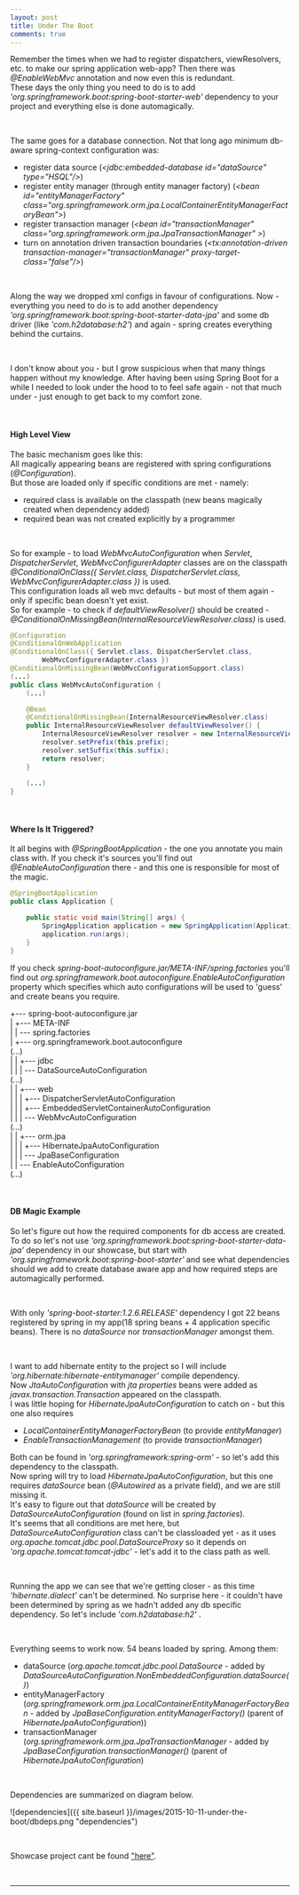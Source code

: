 ```yaml
---
layout: post
title: Under The Boot
comments: true
---
```


Remember the times when we had to register dispatchers, viewResolvers, etc. to make our spring application web-app? Then there was _@EnableWebMvc_ annotation and now even this is redundant.  
These days the only thing you need to do is to add _'org.springframework.boot:spring-boot-starter-web'_ dependency to your project and everything else is done automagically.

&nbsp;

The same goes for a database connection. Not that long ago minimum db-aware spring-context configuration was:

+ register data source (_&lt;jdbc:embedded-database id="dataSource" type="HSQL"/&gt;_)
+ register entity manager (through entity manager factory) (_&lt;bean id="entityManagerFactory" class="org.springframework.orm.jpa.LocalContainerEntityManagerFactoryBean"&gt;_)
+ register transaction manager (_&lt;bean id="transactionManager" class="org.springframework.orm.jpa.JpaTransactionManager" &gt;_)
+ turn on annotation driven transaction boundaries (_&lt;tx:annotation-driven transaction-manager="transactionManager" proxy-target-class="false"/&gt;_)

&nbsp;

Along the way we dropped xml configs in favour of configurations. Now - everything you need to do is to add another dependency _'org.springframework.boot:spring-boot-starter-data-jpa'_ and some db driver (like _'com.h2database:h2'_) and again - spring creates everything behind the curtains.

&nbsp;

I don't know about you - but I grow suspicious when that many things happen without my knowledge. After having been using Spring Boot for a while I needed to look under the hood to to feel safe again - not that much under - just enough to get back to my comfort zone. 

&nbsp;

#### High Level View

The basic mechanism goes like this:  
All magically appearing beans are registered with spring configurations (_@Configuration_).  
But those are loaded only if specific conditions are met - namely:

+ required class is available on the classpath (new beans magically created when dependency added)
+ required bean was not created explicitly by a programmer

&nbsp;

So for example - to load _WebMvcAutoConfiguration_ when _Servlet_, _DispatcherServlet_, _WebMvcConfigurerAdapter_ classes are on the classpath _@ConditionalOnClass({ Servlet.class, DispatcherServlet.class, WebMvcConfigurerAdapter.class })_ is used.  
This configuration loads all web mvc defaults - but most of them again - only if specific bean doesn't yet exist.  
So for example - to check if _defaultViewResolver()_ should be created - _@ConditionalOnMissingBean(InternalResourceViewResolver.class)_ is used.


```java
@Configuration
@ConditionalOnWebApplication
@ConditionalOnClass({ Servlet.class, DispatcherServlet.class,
		WebMvcConfigurerAdapter.class })
@ConditionalOnMissingBean(WebMvcConfigurationSupport.class)
(...)
public class WebMvcAutoConfiguration {
	(...)

	@Bean
	@ConditionalOnMissingBean(InternalResourceViewResolver.class)
	public InternalResourceViewResolver defaultViewResolver() {
		InternalResourceViewResolver resolver = new InternalResourceViewResolver();
		resolver.setPrefix(this.prefix);
		resolver.setSuffix(this.suffix);
		return resolver;
	}
	
	(...)
}
```  

&nbsp;

#### Where Is It Triggered?

It all begins with _@SpringBootApplication_ - the one you annotate you main class with. If you check it's sources you'll find out _@EnableAutoConfiguration_ there - and this one is responsible for most of  the magic.

```java
@SpringBootApplication
public class Application {

    public static void main(String[] args) {
        SpringApplication application = new SpringApplication(Application.class);
        application.run(args);
    }
}
```  

If you check _spring-boot-autoconfigure.jar/META-INF/spring.factories_ you'll find out _org.springframework.boot.autoconfigure.EnableAutoConfiguration_ property which specifies which auto configurations will be used to 'guess' and create beans you require.

+--- spring-boot-autoconfigure.jar  
|    +--- META-INF  
|    |    \--- spring.factories  
|    +--- org.springframework.boot.autoconfigure  
(...)  
|    |    +--- jdbc  
|    |    |	   \--- DataSourceAutoConfiguration  
(...)  
|    |    +--- web  
|    |    |	   +--- DispatcherServletAutoConfiguration  
|    |    |	   +--- EmbeddedServletContainerAutoConfiguration  
|    |    |	   \--- WebMvcAutoConfiguration  
(...)  
|    |    +--- orm.jpa  
|    |    |	   +--- HibernateJpaAutoConfiguration  
|    |    |	   \--- JpaBaseConfiguration  
|    |    \--- EnableAutoConfiguration  
(...)

&nbsp;

#### DB Magic Example

So let's figure out how the required components for db access are created.  
To do so let's not use _'org.springframework.boot:spring-boot-starter-data-jpa'_ dependency in our showcase, but start with _'org.springframework.boot:spring-boot-starter'_ and see what dependencies should we add to create database aware app and how required steps are automagically performed.

&nbsp;

With only _'spring-boot-starter:1.2.6.RELEASE'_ dependency I got 22 beans registered by spring in my app(18 spring beans + 4 application specific beans). There is no _dataSource_ nor _transactionManager_ amongst them.

&nbsp;

I want to add hibernate entity to the project so I will include _'org.hibernate:hibernate-entitymanager'_ compile dependency.  
Now _JtaAutoConfiguration_ with _jta properties_ beans were added as _javax.transaction.Transaction_ appeared on the classpath.  
I was little hoping for _HibernateJpaAutoConfiguration_ to catch on - but this one also requires

+ _LocalContainerEntityManagerFactoryBean_ (to provide _entityManager_)
+ _EnableTransactionManagement_ (to provide _transactionManager_)

Both can be found in _'org.springframework:spring-orm'_ - so let's add this dependency to the classpath.  
Now spring will try to load _HibernateJpaAutoConfiguration_, but this one requires _dataSource_ bean (_@Autowired_ as a private field),
and we are still missing it.  
It's easy to figure out that _dataSource_ will be created by _DataSourceAutoConfiguration_ (found on list in _spring.factories_).  
It's seems that all conditions are met here, but _DataSourceAutoConfiguration_ class can't be classloaded yet - as it uses _org.apache.tomcat.jdbc.pool.DataSourceProxy_ so it depends on _'org.apache.tomcat:tomcat-jdbc'_ - let's add it to the class path as well.

&nbsp;

Running the app we can see that we're getting closer - as this time _'hibernate.dialect'_ can't be determined. No surprise here - it couldn't have been determined by spring as we hadn't added any db specific dependency. So let's include '_com.h2database:h2'_ .

&nbsp;

Everything seems to work now. 54 beans loaded by spring. Among them:

+ dataSource (_org.apache.tomcat.jdbc.pool.DataSource_ - added by _DataSourceAutoConfiguration.NonEmbeddedConfiguration.dataSource()_)
+ entityManagerFactory (_org.springframework.orm.jpa.LocalContainerEntityManagerFactoryBean_ - added by _JpaBaseConfiguration.entityManagerFactory()_ (parent of _HibernateJpaAutoConfiguration_))
+ transactionManager (_org.springframework.orm.jpa.JpaTransactionManager_ - added by _JpaBaseConfiguration.transactionManager()_ (parent of _HibernateJpaAutoConfiguration_)

&nbsp;

Dependencies are summarized on diagram below.

![dependencies]({{ site.baseurl }}/images/2015-10-11-under-the-boot/dbdeps.png "dependencies")

&nbsp;

Showcase project cant be found ["here"](https://github.com/dkublik/under-the-boot).

&nbsp;
****



